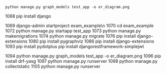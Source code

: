 
```
python manage.py graph_models test_app -o er_diagram.png
```

 1068  pip install django

 1069  django-admin startproject exam_example\n
 1070  cd exam_example
 1072  python manage.py startapp test_app
 1073  python manage.py makemigrations
 1074  python manage.py migrate
 1076  pip install django-extensions
 1080  pip install pygraphviz
 1086  pip install django-extensions
 1093  pip install pydotplus
pip install djangorestframework-simplejwt

 1094  python manage.py graph_models test_app -o er_diagram.png
 1096  pip install drf-yasg
 1097  python manage.py runserver
 1098  python manage.py collectstatic
 1105  python manage.py runserver

